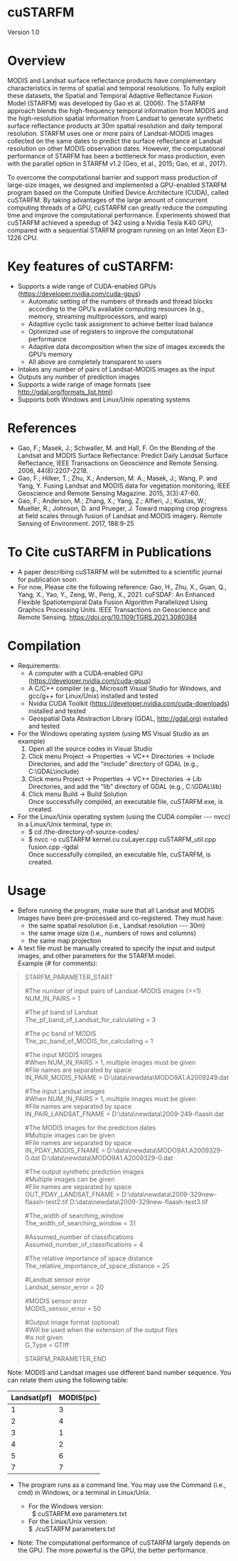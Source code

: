 cuSTARFM
========
Version 1.0

Overview
========
MODIS and Landsat surface reflectance products have complementary characteristics in terms of spatial and temporal resolutions. To fully exploit these datasets, the Spatial and Temporal Adaptive Reflectance Fusion Model (STARFM) was developed by Gao et al. (2006). The STARFM approach blends the high-frequency temporal information from MODIS and the high-resolution spatial information from Landsat to generate synthetic surface reflectance products at 30m spatial resolution and daily temporal resolution. STARFM uses one or more pairs of Landsat-MODIS images collected on the same dates to predict the surface reflectance at Landsat resolution on other MODIS observation dates. However, the computational performance of STARFM has been a bottleneck for mass production, even with the parallel option in STARFM v1.2 (Geo, et al., 2015; Gao, et al., 2017). 

To overcome the computational barrier and support mass production of large-size images, we designed and implemented a GPU-enabled STARFM program based on the Compute Unified Device Architecture (CUDA), called cuSTARFM. By taking advantages of the large amount of concurrent computing threads of a GPU, cuSTARFM can greatly reduce the computing time and improve the computational performance. Experiments showed that cuSTARFM achieved a speedup of 342 using a Nvidia Tesla K40 GPU, compared with a sequential STARFM program running on an Intel Xeon E3-1226 CPU. 

Key features of cuSTARFM:
========
+ Supports a wide range of CUDA-enabled GPUs (https://developer.nvidia.com/cuda-gpus)  
  - Automatic setting of the numbers of threads and thread blocks according to the GPU’s available computing resources (e.g., memory, streaming multiprocessors, and warp)  
  - Adaptive cyclic task assignment to achieve better load balance
  - Optimized use of registers to improve the computational performance
  - Adaptive data decomposition when the size of images exceeds the GPU’s memory  
  -	All above are completely transparent to users
+	Intakes any number of pairs of Landsat-MODIS images as the input
+ Outputs any number of prediction images
+ Supports a wide range of image formats (see http://gdal.org/formats_list.html)
+ Supports both Windows and Linux/Unix operating systems

References
========
+ Gao, F.; Masek, J.; Schwaller, M. and Hall, F. On the Blending of the Landsat and MODIS Surface Reflectance: Predict Daily Landsat Surface Reflectance, IEEE Transactions on Geoscience and Remote Sensing. 2006, 44(8):2207-2218.
+ Gao, F.; Hilker, T.; Zhu, X.; Anderson, M. A.; Masek, J.; Wang, P. and Yang, Y. Fusing Landsat and MODIS data for vegetation monitoring, IEEE Geoscience and Remote Sensing Magazine. 2015, 3(3):47-60. 
+ Gao, F.; Anderson, M.; Zhang, X.; Yang, Z.; Alfieri, J.; Kustas, W.; Mueller, R.; Johnson, D. and Prueger, J. Toward mapping crop progress at field scales through fusion of Landsat and MODIS imagery. Remote Sensing of Environment. 2017, 188:9-25

To Cite cuSTARFM in Publications
========
+ A paper describing cuSTARFM will be submitted to a scientific journal for publication soon
+	For now, Please cite the following reference:
Gao, H., Zhu, X., Guan, Q., Yang, X., Yao, Y., Zeng, W., Peng, X., 2021. cuFSDAF: An Enhanced Flexible Spatiotemporal Data Fusion Algorithm Parallelized Using Graphics Processing Units. IEEE Transactions on Geoscience and Remote Sensing. https://doi.org/10.1109/TGRS.2021.3080384

Compilation
========
+ Requirements:
  -	A computer with a CUDA-enabled GPU (https://developer.nvidia.com/cuda-gpus)
  -	A C/C++ compiler (e.g., Microsoft Visual Studio for Windows, and gcc/g++ for Linux/Unix) installed and tested
  -	Nvidia CUDA Toolkit (https://developer.nvidia.com/cuda-downloads) installed and tested
  -	Geospatial Data Abstraction Library (GDAL, http://gdal.org) installed and tested
+ For the Windows operating system (using MS Visual Studio as an example)
  1. Open all the source codes in Visual Studio
  2. Click menu Project -> Properties -> VC++ Directories -> Include Directories, and add the “include” directory of GDAL (e.g., C:\GDAL\include\)
  3. Click menu Project -> Properties -> VC++ Directories -> Lib Directories, and add the “lib” directory of GDAL (e.g., C:\GDAL\lib\)
  4. Click menu Build -> Build Solution  
 Once successfully compiled, an executable file, cuSTARFM.exe, is created.
+ For the Linux/Unix operating system (using the CUDA compiler --- nvcc)  
In a Linux/Unix terminal, type in: 
  - $ cd /the-directory-of-source-codes/
  - $ nvcc -o cuSTARFM kernel.cu cuLayer.cpp cuSTARFM_util.cpp fusion.cpp -lgdal  
 Once successfully compiled, an executable file, cuSTARFM, is created.
  
Usage 
========
+ Before running the program, make sure that all Landsat and MODIS images have been pre-processed and co-registered. They must have:
  - the same spatial resolution (i.e., Landsat resolution --- 30m)
  - the same image size (i.e., numbers of rows and columns)
  - the same map projection
+ A text file must be manually created to specify the input and output images, and other parameters for the STARFM model.  
Example (# for comments):

> STARFM_PARAMETER_START
>
> #The number of input pairs of Landsat-MODIS images (>=1)  
>   NUM_IN_PAIRS = 1
>
> #The pf band of Landsat  
>   The_pf_band_of_Landsat_for_calculating = 3
>
> #The pc band of MODIS  
>   The_pc_band_of_MODIS_for_calculating = 1
>
> #The input MODIS images     
> #When NUM_IN_PAIRS > 1, multiple images must be given  
> #File names are separated by space  
>   IN_PAIR_MODIS_FNAME = D:\data\newdata\MODO9A1.A2009249.dat
>
> #The input Landsat images    
> #When NUM_IN_PAIRS > 1, multiple images must be given    
> #File names are separated by space    
>   IN_PAIR_LANDSAT_FNAME = D:\data\newdata\2009-249-flaash.dat
>
> #The MODIS images for the prediction dates  
> #Multiple images can be given  
> #File names are separated by space  
>   IN_PDAY_MODIS_FNAME = D:\data\newdata\MODO9A1.A2009329-0.dat D:\data\newdata\MODO9A1.A2009329-0.dat
>
> #The output synthetic prediction images  
> #Multiple images can be given  
> #File names are separated by space  
>   OUT_PDAY_LANDSAT_FNAME = D:\data\newdata\2009-329new-flaash-test2.tif D:\data\newdata\2009-329new-flaash-test3.tif
>
> #The_width of searching_window  
>   The_width_of_searching_window = 31
>
> #Assumed_number of classifications  
>   Assumed_number_of_classifications = 4
>
> #The relative importance of space distance   
>   The_relative_importance_of_space_distance = 25
>
> #Landsat sensor error   
>   Landsat_sensor_error = 20
>
> #MODIS sensor error  
>  MODIS_sensor_error = 50
>
> #Output image format (optional)    
> #Will be used when the extension of the output files    
> #is not given    
>   G_Type = GTIff
>
> STARFM_PARAMETER_END

Note: MODIS and Landsat images use different band number sequence. You can relate them using the following table:  

Landsat(pf) | 	MODIS(pc)  
----------|----------
   1      |   	         3  
   2      |            	 4  
   3      |  	           1  
   4      | 	           2  
   5      |              6  
   7      |              7  

+ The program runs as a command line. You may use the Command (i.e., cmd) in Windows, or a terminal in Linux/Unix. 
   - For the Windows version:    
   $ cuSTARFM.exe parameters.txt 
   - For the Linux/Unix version:   
   $ ./cuSTARFM parameters.txt  

+ Note: The computational performance of cuSTARFM largely depends on the GPU. The more powerful is the GPU, the better performance. 

